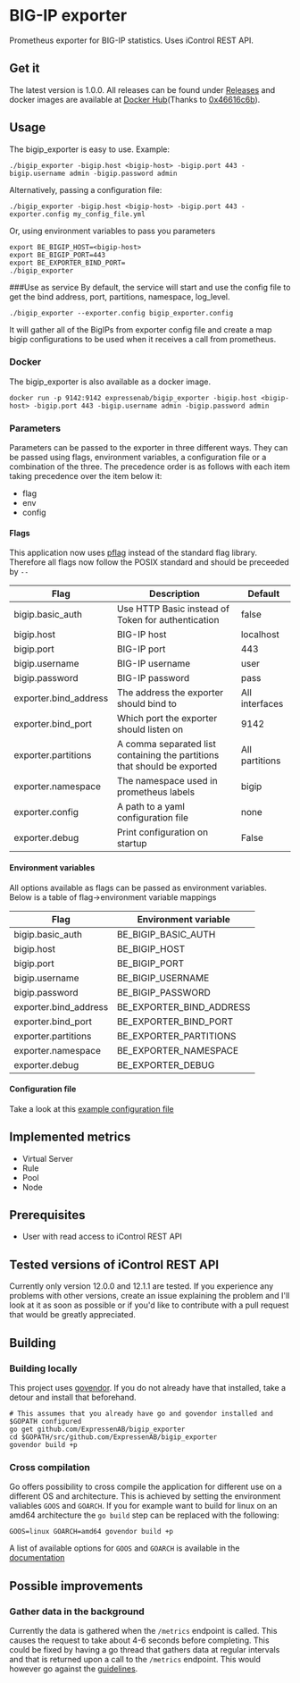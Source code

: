 # BIG-IP exporter
Prometheus exporter for BIG-IP statistics. Uses iControl REST API.

## Get it
The latest version is 1.0.0. All releases can be found under [Releases](https://github.com/ExpressenAB/bigip_exporter/releases) and docker images are available at [Docker Hub](https://hub.docker.com/r/expressenab/bigip_exporter/tags/)(Thanks to [0x46616c6b](https://github.com/0x46616c6b)).

## Usage
The bigip_exporter is easy to use. Example:
```
./bigip_exporter -bigip.host <bigip-host> -bigip.port 443 -bigip.username admin -bigip.password admin
```

Alternatively, passing a configuration file:
```
./bigip_exporter -bigip.host <bigip-host> -bigip.port 443 -exporter.config my_config_file.yml
```

Or, using environment variables to pass you parameters
```
export BE_BIGIP_HOST=<bigip-host>
export BE_BIGIP_PORT=443
export BE_EXPORTER_BIND_PORT=
./bigip_exporter
```
###Use as service
By default, the service will start and use the config file to get the bind address, port, partitions, namespace, log_level.
```
./bigip_exporter --exporter.config bigip_exporter.config
```
It will gather all of the BigIPs from exporter config file and create a map bigip configurations to be used when it receives a call from prometheus.
### Docker
The bigip_exporter is also available as a docker image.
```
docker run -p 9142:9142 expressenab/bigip_exporter -bigip.host <bigip-host> -bigip.port 443 -bigip.username admin -bigip.password admin
```

### Parameters
Parameters can be passed to the exporter in three different ways. They can be passed using flags, environment variables, a configuration file or a combination of the three. The precedence order is as follows with each item taking precedence over the item below it:

- flag
- env
- config

#### Flags
This application now uses [pflag](https://github.com/spf13/pflag) instead of the standard flag library. Therefore all flags now follow the POSIX standard and should be preceeded by `--`

Flag | Description | Default
-----|-------------|---------
bigip.basic_auth | Use HTTP Basic instead of Token for authentication | false
bigip.host | BIG-IP host | localhost
bigip.port | BIG-IP port | 443
bigip.username | BIG-IP username | user
bigip.password | BIG-IP password | pass
exporter.bind_address | The address the exporter should bind to | All interfaces
exporter.bind_port | Which port the exporter should listen on | 9142
exporter.partitions | A comma separated list containing the partitions that should be exported | All partitions
exporter.namespace | The namespace used in prometheus labels | bigip
exporter.config | A path to a yaml configuration file | none
exporter.debug | Print configuration on startup | False

#### Environment variables
All options available as flags can be passed as environment variables. Below is a table of flag->environment variable mappings

Flag | Environment variable
-----|---------------------
bigip.basic_auth | BE_BIGIP_BASIC_AUTH
bigip.host | BE_BIGIP_HOST
bigip.port | BE_BIGIP_PORT
bigip.username | BE_BIGIP_USERNAME
bigip.password | BE_BIGIP_PASSWORD
exporter.bind_address | BE_EXPORTER_BIND_ADDRESS
exporter.bind_port | BE_EXPORTER_BIND_PORT
exporter.partitions | BE_EXPORTER_PARTITIONS
exporter.namespace | BE_EXPORTER_NAMESPACE
exporter.debug | BE_EXPORTER_DEBUG

#### Configuration file
Take a look at this [example configuration file](https://github.com/ExpressenAB/bigip_exporter/blob/master/example_bigip_exporter.yml)

## Implemented metrics
* Virtual Server
* Rule
* Pool
* Node

## Prerequisites
* User with read access to iControl REST API

## Tested versions of iControl REST API
Currently only version 12.0.0 and 12.1.1 are tested. If you experience any problems with other versions, create an issue explaining the problem and I'll look at it as soon as possible or if you'd like to contribute with a pull request that would be greatly appreciated.

## Building
### Building locally
This project uses [govendor](https://github.com/kardianos/govendor). If you do not already have that installed, take a detour and install that beforehand.
```
# This assumes that you already have go and govendor installed and $GOPATH configured
go get github.com/ExpressenAB/bigip_exporter
cd $GOPATH/src/github.com/ExpressenAB/bigip_exporter
govendor build +p
```
### Cross compilation
Go offers possibility to cross compile the application for different use on a different OS and architecture. This is achieved by setting the environment valiables `GOOS` and `GOARCH`. If you for example want to build for linux on an amd64 architecture the `go build` step can be replaced with the following:
```
GOOS=linux GOARCH=amd64 govendor build +p
```
A list of available options for `GOOS` and `GOARCH` is available in the [documentation](https://golang.org/doc/install/source#environment)

## Possible improvements
### Gather data in the background
Currently the data is gathered when the `/metrics` endpoint is called. This causes the request to take about 4-6 seconds before completing. This could be fixed by having a go thread that gathers data at regular intervals and that is returned upon a call to the `/metrics` endpoint. This would however go against the [guidelines](https://prometheus.io/docs/instrumenting/writing_exporters/#scheduling).
